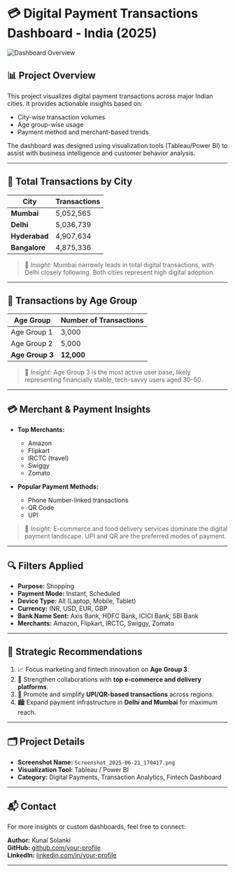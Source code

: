# 💳 Digital Payment Transactions Dashboard - India (2025)

![Dashboard Overview](./Screenshot_2025-06-21_170417.png)

## 📊 Project Overview

This project visualizes digital payment transactions across major Indian cities. It provides actionable insights based on:
- City-wise transaction volumes
- Age group-wise usage
- Payment method and merchant-based trends

The dashboard was designed using visualization tools (Tableau/Power BI) to assist with business intelligence and customer behavior analysis.

---

## 📍 Total Transactions by City

| City       | Transactions |
|------------|--------------|
| **Mumbai**     | 5,052,565      |
| **Delhi**      | 5,036,739      |
| **Hyderabad**  | 4,907,634      |
| **Bangalore**  | 4,875,336      |

> 📌 *Insight:* Mumbai narrowly leads in total digital transactions, with Delhi closely following. Both cities represent high digital adoption.

---

## 👥 Transactions by Age Group

| Age Group    | Number of Transactions |
|--------------|------------------------|
| Age Group 1  | 3,000                  |
| Age Group 2  | 5,000                  |
| **Age Group 3**  | **12,000**                 |

> 🎯 *Insight:* Age Group 3 is the most active user base, likely representing financially stable, tech-savvy users aged 30–50.

---

## 💳 Merchant & Payment Insights

- **Top Merchants:**
  - Amazon
  - Flipkart
  - IRCTC (travel)
  - Swiggy
  - Zomato

- **Popular Payment Methods:**
  - Phone Number-linked transactions
  - QR Code
  - UPI

> 🧠 *Insight:* E-commerce and food delivery services dominate the digital payment landscape. UPI and QR are the preferred modes of payment.

---

## 🔍 Filters Applied

- **Purpose:** Shopping
- **Payment Mode:** Instant, Scheduled
- **Device Type:** All (Laptop, Mobile, Tablet)
- **Currency:** INR, USD, EUR, GBP
- **Bank Name Sent:** Axis Bank, HDFC Bank, ICICI Bank, SBI Bank
- **Merchants:** Amazon, Flipkart, IRCTC, Swiggy, Zomato

---

## 📌 Strategic Recommendations

1. 📈 Focus marketing and fintech innovation on **Age Group 3**.
2. 🤝 Strengthen collaborations with **top e-commerce and delivery platforms**.
3. 📲 Promote and simplify **UPI/QR-based transactions** across regions.
4. 🏙️ Expand payment infrastructure in **Delhi and Mumbai** for maximum reach.

---

## 🗂️ Project Details

- **Screenshot Name:** `Screenshot_2025-06-21_170417.png`
- **Visualization Tool:** Tableau / Power BI
- **Category:** Digital Payments, Transaction Analytics, Fintech Dashboard

---

## 📬 Contact

For more insights or custom dashboards, feel free to connect:

**Author:** Kunal Solanki  
**GitHub:** [github.com/your-profile](https://github.com/your-profile)  
**LinkedIn:** [linkedin.com/in/your-profile](https://linkedin.com/in/your-profile)

---
